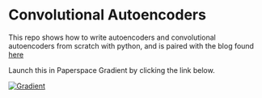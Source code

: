 # Convolutional Autoencoders

This repo shows how to write autoencoders and convolutional autoencoders from scratch with python, and is paired with the blog found [here](blog.paperspace.com/convolutional-autoencoder/)

Launch this in Paperspace Gradient by clicking the link below.

[![Gradient](https://assets.paperspace.io/img/gradient-badge.svg)](https://console.paperspace.com/github/gradient-ai/Convolutional-Autoencoders/blob/master/notebook.ipynb?machine=Free-GPU)
